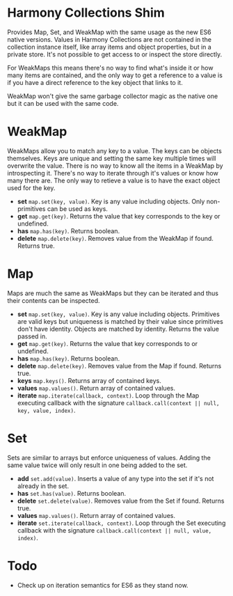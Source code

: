 # Harmony Collections Shim

Provides Map, Set, and WeakMap with the same usage as the new ES6 native versions. Values in Harmony Collections are not contained in the collection instance itself, like array items and object properties, but in a private store. It's not possible to get access to or inspect the store directly.

For WeakMaps this means there's no way to find what's inside it or how many items are contained, and the only way to get a reference to a value is if you have a direct reference to the key object that links to it.

WeakMap won't give the same garbage collector magic as the native one but it can be used with the same code.


# WeakMap

WeakMaps allow you to match any key to a value. The keys can be objects themselves. Keys are unique and setting the same key multiple times will overwrite the value. There is no way to know all the items in a WeakMap by introspecting it. There's no way to iterate through it's values or know how many there are. The only way to retieve a value is to have the exact object used for the key.

* __set__ `map.set(key, value)`. Key is any value including objects. Only non-primitives can be used as keys.
* __get__ `map.get(key)`. Returns the value that key corresponds to the key or undefined.
* __has__ `map.has(key)`. Returns boolean.
* __delete__ `map.delete(key)`. Removes value from the WeakMap if found. Returns true.



# Map

Maps are much the same as WeakMaps but they can be iterated and thus their contents can be inspected.

* __set__ `map.set(key, value)`. Key is any value including objects. Primitives are valid keys but uniqueness is matched by their value since primitives don't have identity. Objects are matched by identity. Returns the value passed in.
* __get__ `map.get(key)`. Returns the value that key corresponds to or undefined.
* __has__ `map.has(key)`. Returns boolean.
* __delete__ `map.delete(key)`. Removes value from the Map if found. Returns true.
* __keys__ `map.keys()`. Returns array of contained keys.
* __values__ `map.values()`. Return array of contained values.
* __iterate__ `map.iterate(callback, context)`. Loop through the Map executing callback with the signature `callback.call(context || null, key, value, index)`.


# Set

Sets are similar to arrays but enforce uniqueness of values. Adding the same value twice will only result in one being added to the set.

* __add__ `set.add(value)`. Inserts a value of any type into the set if it's not already in the set.
* __has__ `set.has(value)`. Returns boolean.
* __delete__ `set.delete(value)`. Removes value from the Set if found. Returns true.
* __values__ `map.values()`. Return array of contained values.
* __iterate__ `set.iterate(callback, context)`. Loop through the Set executing callback with the signature `callback.call(context || null, value, index)`.


# Todo

* Check up on iteration semantics for ES6 as they stand now.
